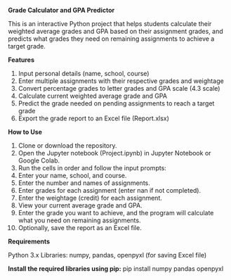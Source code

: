 **Grade Calculator and GPA Predictor**

This is an interactive Python project that helps students calculate their weighted average grades and GPA based on their assignment grades, and predicts what grades they need on remaining assignments to achieve a target grade.

**Features**

1. Input personal details (name, school, course)
2. Enter multiple assignments with their respective grades and weightage
3. Convert percentage grades to letter grades and GPA scale (4.3 scale)
4. Calculate current weighted average grade and GPA
5. Predict the grade needed on pending assignments to reach a target grade
6. Export the grade report to an Excel file (Report.xlsx)

**How to Use**
1. Clone or download the repository.
2. Open the Jupyter notebook (Project.ipynb) in Jupyter Notebook or Google Colab.
3. Run the cells in order and follow the input prompts:
4. Enter your name, school, and course.
5. Enter the number and names of assignments.
6. Enter grades for each assignment (enter nan if not completed).
7. Enter the weightage (credit) for each assignment.
8. View your current average grade and GPA.
9. Enter the grade you want to achieve, and the program will calculate what you need on remaining assignments.
10. Optionally, save the report as an Excel file.

**Requirements**

Python 3.x
Libraries: numpy, pandas, openpyxl (for saving Excel file)

**Install the required libraries using pip:**
pip install numpy pandas openpyxl





